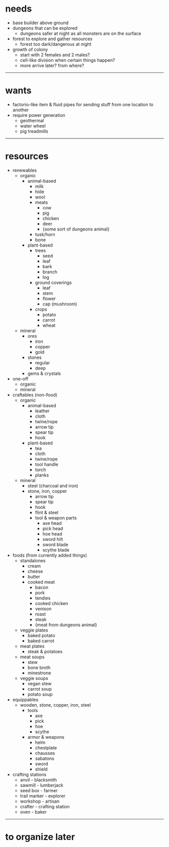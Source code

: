 # needs

* base builder above ground
* dungeons that can be explored
    * dungeons safer at night as all monsters are on the surface
* forest to explore and gather resources
    * forest too dark/dangerous at night
* growth of colony
    * start with 2 females and 2 males? 
    * cell-like division when certain things happen?
    * more arrive later? from where?


--- 


# wants

* factorio-like item & fluid pipes for sending stuff from one location to another
* require power generation
    * geothermal
    * water wheel
    * pig treadmills



---


# resources

* renewables
    * organic
        * animal-based
            * milk
            * hide
            * wool
            * meats
                * cow
                * pig
                * chicken
                * deer
                * {some sort of dungeons animal}
            * tusk/horn
            * bone
        * plant-based
            * trees
                * seed
                * leaf
                * bark
                * branch
                * log
            * ground coverings
                * leaf
                * stem
                * flower
                * cap (mushroom)
            * crops
                * potato
                * carrot
                * wheat
    * mineral
        * ores
            * iron
            * copper
            * gold
        * stones
            * regular
            * deep
        * gems & crystals
* one-off
    * organic
    * mineral
* craftables (non-food)
    * organic
        * animal-based
            * leather
            * cloth
            * twine/rope
            * arrow tip
            * spear tip
            * hook  
        * plant-based
            * tea
            * cloth
            * twine/rope
            * tool handle
            * torch
            * planks  
    * mineral
        * steel (charcoal and iron)
        * stone, iron, copper
            * arrow tip
            * spear tip
            * hook
            * flint & steel
            * tool & weapon parts
                * axe head
                * pick head
                * hoe head
                * sword hilt
                * sword blade
                * scythe blade
* foods (from currently added things)
    * standalones
        * cream
        * cheese
        * butter
        * cooked meat
            * bacon
            * pork
            * tendies
            * cooked chicken
            * venison
            * roast
            * steak
            * {meat from dungeons animal}
    * veggie plates
        * baked potato
        * baked carrot
    * meat plates
        * steak & potatoes
    * meat soups
        * stew
        * bone broth
        * minestrone
    * veggie soups
        * vegan stew
        * carrot soup
        * potato soup
* equippables
    * wooden, stone, copper, iron, steel
        * tools
            * axe
            * pick
            * hoe
            * scythe
        * armor & weapons
            * helm
            * chestplate
            * chausses
            * sabatons
            * sword
            * shield
* crafting stations
    * anvil         - blacksmith
    * sawmill       - lumberjack
    * seed box      - farmer
    * trail marker  - explorer
    * workshop      - artisan
    * crafter       - crafting station
    * oven          - baker
---

# to organize later

```






```





